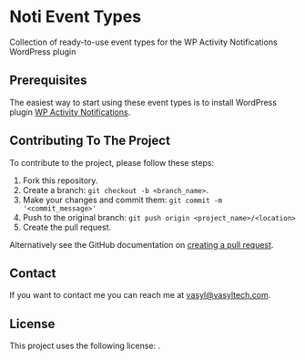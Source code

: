 # Noti Event Types

Collection of ready-to-use event types for the WP Activity Notifications WordPress plugin

## Prerequisites

The easiest way to start using these event types is to install WordPress plugin [WP Activity Notifications](https://wordpress.org/plugins/wp-activity-notifications).


## Contributing To The Project
To contribute to the project, please follow these steps:

1. Fork this repository.
2. Create a branch: `git checkout -b <branch_name>`.
3. Make your changes and commit them: `git commit -m '<commit_message>'`
4. Push to the original branch: `git push origin <project_name>/<location>`
5. Create the pull request.

Alternatively see the GitHub documentation on [creating a pull request](https://help.github.com/en/github/collaborating-with-issues-and-pull-requests/creating-a-pull-request).


## Contact

If you want to contact me you can reach me at <vasyl@vasyltech.com>.


## License

This project uses the following license: [<GNU General Public License>](https://www.gnu.org/licenses/#GPL).